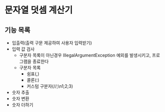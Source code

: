 # 문자열 덧셈 계산기

## 기능 목록

- 입출력(출력 구문 제공하여 사용자 입력받기)
- 입력 값 검사
  - 구분자 목록이 아닌경우 IllegalArgumentException 예외를 발생시키고, 프로그램을 종료한다
  - 구분자 목록
    - 쉼표(,)
    - 콜론(:)
    - 커스텀 구분자(//;\n1;2;3)
- 숫자 추출
- 숫자 변환
- 숫자 더하기